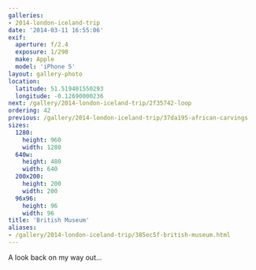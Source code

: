 ```yaml
---
galleries:
- 2014-london-iceland-trip
date: '2014-03-11 16:55:06'
exif:
  aperture: f/2.4
  exposure: 1/298
  make: Apple
  model: 'iPhone 5'
layout: gallery-photo
location:
  latitude: 51.519401550293
  longitude: -0.12690000236
next: /gallery/2014-london-iceland-trip/2f35742-loop
ordering: 42
previous: /gallery/2014-london-iceland-trip/37da195-african-carvings
sizes:
  1280:
    height: 960
    width: 1280
  640w:
    height: 480
    width: 640
  200x200:
    height: 200
    width: 200
  96x96:
    height: 96
    width: 96
title: 'British Museum'
aliases:
- /gallery/2014-london-iceland-trip/385ec5f-british-museum.html
---
```


A look back on my way out…

